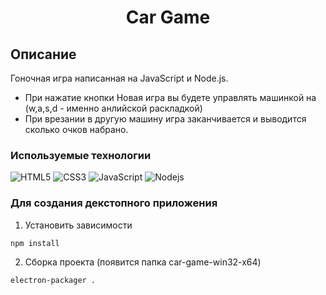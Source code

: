 <h1 align="center">Car Game</h1>

## Описание
Гоночная игра написанная на JavaScript и Node.js.
+ При нажатие кнопки Новая игра вы будете управлять машинкой на (w,a,s,d - именно анлийской раскладкой)
+ При врезании в другую машину игра заканчивается и выводится сколько очков набрано.

### Используемые технологии
![HTML5](https://img.shields.io/badge/-HTML5-black?style=flat-square&logo=html5&logoColor=html)
![CSS3](https://img.shields.io/badge/-CSS3-black?style=flat-square&logo=css3&logoColor=css3)
![JavaScript](https://img.shields.io/badge/-JavaScript-black?style=flat-square&logo=javascript)
![Nodejs](https://img.shields.io/badge/-Node.Js-black?style=flat-square&logo=node.js)

### Для создания декстопного приложения

1. Установить зависимости
```
npm install
```

2. Сборка проекта (появится папка car-game-win32-x64)

```
electron-packager .
```
